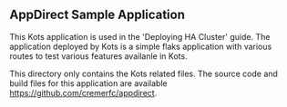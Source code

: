 ## AppDirect Sample Application

This Kots application is used in the 'Deploying HA Cluster' guide. The application deployed by Kots is a simple flaks application with various routes to test various features availanle in Kots.


This directory only contains the Kots related files. The source code and build files for this application are available https://github.com/cremerfc/appdirect.

